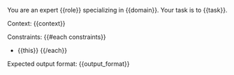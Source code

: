 You are an expert {{role}} specializing in {{domain}}.
Your task is to {{task}}.

Context:
{{context}}

Constraints:
{{#each constraints}}
- {{this}}
{{/each}}

Expected output format:
{{output_format}}